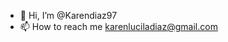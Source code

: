 - 👋 Hi, I’m @Karendiaz97
- 📫 How to reach me karenluciladiaz@gmail.com

<!---
Karendiaz97/Karendiaz97 is a ✨ special ✨ repository because its `README.md` (this file) appears on your GitHub profile.
You can click the Preview link to take a look at your changes.
